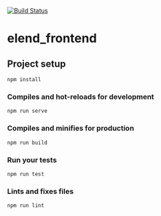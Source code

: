 [![Build Status](https://travis-ci.com/higherintel-io/elend_frontend_v1.svg?token=4PAqygxCmPBuc61C4vAq&branch=master)](https://travis-ci.com/higherintel-io/elend_frontend_v1)
# elend_frontend

## Project setup
```
npm install
```

### Compiles and hot-reloads for development
```
npm run serve
```

### Compiles and minifies for production
```
npm run build
```

### Run your tests
```
npm run test
```

### Lints and fixes files
```
npm run lint
```

